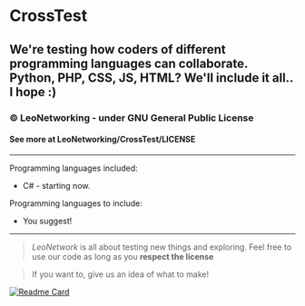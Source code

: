 # CrossTest
We're testing how coders of different programming languages can collaborate. Python, PHP, CSS, JS, HTML? We'll include it all.. I hope :)
--------
### © LeoNetworking - under GNU General Public License
#### See more at LeoNetworking/CrossTest/LICENSE
--------
Programming languages included:
- C# - starting now.

Programming languages to include:
- You suggest!
--------
> *LeoNetwork* is all about testing new things and exploring. Feel free to use our code as long as you **respect the license**

> If you want to, give us an idea of what to make!

[![Readme Card](https://github-readme-stats.vercel.app/api/pin/?username=LeoNetworking&repo=CrossTest&theme=codeSTACKr&hide_border=true)](https://github.com/anuraghazra/github-readme-stats)
